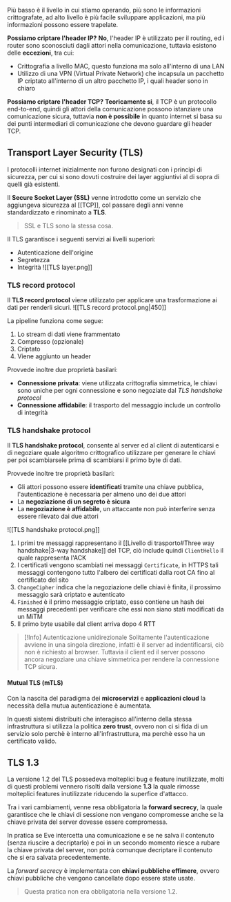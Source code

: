 Più basso è il livello in cui stiamo operando, più sono le informazioni crittografate, ad alto livello è più facile sviluppare applicazioni, ma più informazioni possono essere trapelate.

**Possiamo criptare l'header IP?**
**No**, l'header IP è utilizzato per il routing, ed i router sono sconosciuti dagli attori nella comunicazione, tuttavia esistono delle **eccezioni**, tra cui:
- Crittografia a livello MAC, questo funziona ma solo all'interno di una LAN
- Utilizzo di una VPN (Virtual Private Network) che incapsula un pacchetto IP criptato all'interno di un altro pacchetto IP, i quali header sono in chiaro

**Possiamo criptare l'header TCP?**
**Teoricamente si**, il TCP è un protocollo end-to-end, quindi gli attori della comunicazione possono istanziare una comunicazione sicura, tuttavia **non è possibile** in quanto internet si basa su dei punti intermediari di comunicazione che devono guardare gli header TCP.

## Transport Layer Security (TLS)
I protocolli internet inizialmente non furono designati con i principi di sicurezza, per cui si sono dovuti costruire dei layer aggiuntivi al di sopra di quelli già esistenti.

Il **Secure Socket Layer (SSL)** venne introdotto come un servizio che aggiungeva sicurezza al [[TCP]], col passare degli anni venne standardizzato e rinominato a **TLS**.
>SSL e TLS sono la stessa cosa.

Il TLS garantisce i seguenti servizi ai livelli superiori:
- Autenticazione dell'origine
- Segretezza
- Integrità
![[TLS layer.png]]

### TLS record protocol
Il **TLS record protocol** viene utilizzato per applicare una trasformazione ai dati per renderli sicuri.
![[TLS record protocol.png|450]]

La pipeline funziona come segue:
1. Lo stream di  dati viene frammentato
2. Compresso (opzionale)
3. Criptato
4. Viene aggiunto un header

Provvede inoltre due proprietà basilari:
- **Connessione privata**: viene utilizzata crittografia simmetrica, le chiavi sono uniche per ogni connessione e sono negoziate dal _TLS handshake protocol_
- **Connessione affidabile**: il trasporto del messaggio include un controllo di integrità

### TLS handshake protocol
Il **TLS handshake protocol**, consente al server ed al client di autenticarsi e di negoziare quale algoritmo crittografico utilizzare per generare le chiavi per poi scambiarsele prima di scambiarsi il primo byte di dati.

Provvede inoltre tre proprietà basilari:
- Gli attori possono essere **identificati** tramite una chiave pubblica, l'autenticazione è necessaria per almeno uno dei due attori
- La **negoziazione di un segreto è sicura**
- La **negoziazione è affidabile**, un attaccante non può interferire senza essere rilevato dai due attori

![[TLS handshake protocol.png]]

1. I primi tre messaggi rappresentano il [[Livello di trasporto#Three way handshake|3-way handshake]] del TCP, ciò include quindi `ClientHello` il quale rappresenta l'ACK
2. I certificati vengono scambiati nei messaggi `Certificate`, in HTTPS tali messaggi contengono tutto l'albero dei certificati dalla root CA fino al certificato del sito
3. `ChangeCipher` indica che la negoziazione delle chiavi è finita, il prossimo messaggio sarà criptato e autenticato
4. `Finished` è il primo messaggio criptato, esso contiene un hash dei messaggi precedenti per verificare che essi non siano stati modificati da un MiTM
5. Il primo byte usabile dal client arriva dopo $4$ RTT

>[!Info] Autenticazione unidirezionale
>Solitamente l'autenticazione avviene in una singola direzione, infatti è il server ad indentificarsi, ciò non è richiesto al browser.
>Tuttavia il client ed il server possono ancora negoziare una chiave simmetrica per rendere la connessione TCP sicura.

#### Mutual TLS (mTLS)
Con la nascita del paradigma dei **microservizi** e **applicazioni cloud** la necessità della mutua autenticazione è aumentata.

In questi sistemi distribuiti che interagisco all'interno della stessa infrastruttura si utilizza la politica **zero trust**, ovvero non ci si fida di un servizio solo perchè è interno all'infrastruttura, ma perchè esso ha un certificato valido.

## TLS 1.3
La versione 1.2 del TLS possedeva molteplici bug e feature inutilizzate, molti di questi problemi vennero risolti dalla versione **1.3** la quale rimosse molteplici features inutilizzate riducendo la superfice d'attacco.

Tra i vari cambiamenti, venne resa obbligatoria la **forward secrecy**, la quale garantisce che le chiavi di sessione non vengano compromesse anche se la chiave privata del server dovesse essere compromessa.

In pratica se Eve intercetta una comunicazione e se ne salva il contenuto (senza riuscire a decriptarlo) e poi in un secondo momento riesce a rubare la chiave privata del server, non potrà comunque decriptare il contenuto che si era salvata precedentemente.

La _forward secrecy_ è implementata con **chiavi pubbliche effimere**, ovvero chiavi pubbliche che vengono cancellate dopo essere state usate.
>Questa pratica non era obbligatoria nella versione 1.2.

